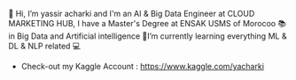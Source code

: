 👋 Hi, I’m yassir acharki and I'm an AI & Big Data Engineer at CLOUD MARKETING HUB, I have a Master's Degree at ENSAK USMS of Morocoo 📚 in Big Data and Artificial intelligence 👀I’m currently learning everything ML & DL & NLP related 💻

- Check-out my Kaggle Account : https://www.kaggle.com/yacharki
